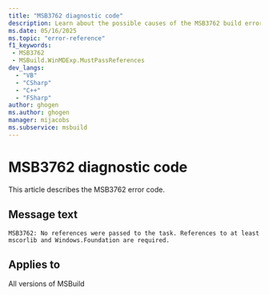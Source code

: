 ```yaml
---
title: "MSB3762 diagnostic code"
description: Learn about the possible causes of the MSB3762 build error, and get troubleshooting tips.
ms.date: 05/16/2025
ms.topic: "error-reference"
f1_keywords:
 - MSB3762
 - MSBuild.WinMDExp.MustPassReferences
dev_langs:
  - "VB"
  - "CSharp"
  - "C++"
  - "FSharp"
author: ghogen
ms.author: ghogen
manager: mijacobs
ms.subservice: msbuild
---
```


# MSB3762 diagnostic code

<!-- :::ErrorDefinitionDescription::: -->
<!-- :::editable-content name="introDescription"::: -->
This article describes the MSB3762 error code.
<!-- :::editable-content-end::: -->

## Message text

<!-- :::editable-content name="messageText"::: -->
`MSB3762: No references were passed to the task. References to at least mscorlib and Windows.Foundation are required.`
<!-- :::editable-content-end::: -->
<!-- MSB3762: No references were passed to the task. References to at least mscorlib and Windows.Foundation are required. -->

<!-- :::editable-content name="postOutputDescription"::: -->
<!--
{StrBegin="MSB3762: "}
-->
<!-- :::editable-content-end::: -->
<!-- :::ErrorDefinitionDescription-end::: -->

## Applies to

All versions of MSBuild
